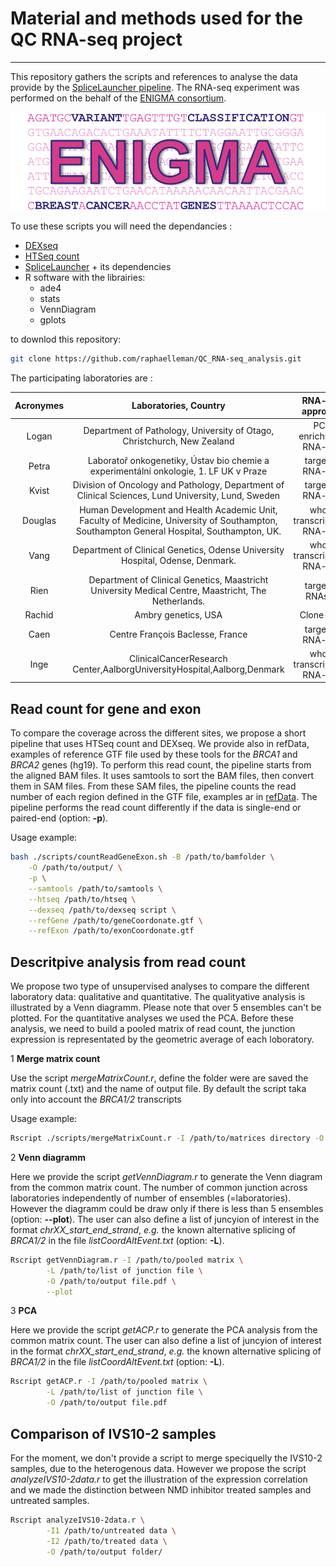 # Material and methods used for the QC RNA-seq project
---

This repository gathers the scripts and references to analyse the data provide by the [SpliceLauncher pipeline](https://github.com/raphaelleman/SpliceLauncher,"tittle"). The RNA-seq experiment was performed on the behalf of the [ENIGMA consortium](https://enigmaconsortium.org/,"tittle").

![ENIGMA](https://github.com/raphaelleman/QC_RNA-seq_analysis/blob/master/refData/ENIGMA-logo.png)

To use these scripts you will need the dependancies :
+ [DEXseq](https://bioconductor.org/packages/release/bioc/html/DEXSeq.html,"tittle")
+ [HTSeq count](https://htseq.readthedocs.io/en/release_0.11.1/,"tittle")
+ [SpliceLauncher](https://github.com/raphaelleman/SpliceLauncher,"tittle") + its dependencies
+ R software with the librairies:
    * ade4
    * stats
    * VennDiagram
    * gplots

to downlod this repository:
```bash
git clone https://github.com/raphaelleman/QC_RNA-seq_analysis.git
```

The participating laboratories are :

| Acronymes | Laboratories, Country | RNA-seq approach |
|:------------:|:--------:|:------------:|
| Logan | Department of Pathology, University of Otago, Christchurch, New Zealand | PCR enrichment RNA-seq |
| Petra | Laboratoř onkogenetiky, Ústav bio chemie a experimentální onkologie, 1. LF UK v Praze | targeted RNA-seq |
| Kvist | Division of Oncology and Pathology, Department of Clinical Sciences, Lund University, Lund, Sweden | targeted RNA-seq |
| Douglas | Human Development and Health Academic Unit, Faculty of Medicine, University of Southampton, Southampton General Hospital, Southampton, UK. | whole transcriptome RNA-seq |
| Vang |     Department of Clinical Genetics, Odense University Hospital, Odense, Denmark. | whole transcriptome RNA-seq |
| Rien | Department of Clinical Genetics, Maastricht University Medical Centre, Maastricht, The Netherlands. | targeted RNAseq |
| Rachid | Ambry genetics, USA | Clone-seq |
| Caen | Centre François Baclesse, France | targeted RNA-seq |
| Inge | ClinicalCancerResearch Center,AalborgUniversityHospital,Aalborg,Denmark | whole transcriptome RNA-seq |


## Read count for gene and exon

To compare the coverage across the different sites, we propose a short pipeline that uses HTSeq count and DEXseq. We provide also in refData, examples of reference GTF file used by these tools for the *BRCA1* and *BRCA2* genes (hg19). To perform this read count, the pipeline starts from the aligned BAM files. It uses samtools to sort the BAM files, then convert them in SAM files. From these SAM files, the pipeline counts the read number of each region defined in the GTF file, examples ar in [refData](https://github.com/raphaelleman/QC_RNA-seq_analysis/blob/master/refData, "tittle"). The pipeline performs the read count differently if the data is single-end or paired-end (option: **-p**).

Usage example:

```bash
bash ./scripts/countReadGeneExon.sh -B /path/to/bamfolder \
    -O /path/to/output/ \
    -p \
    --samtools /path/to/samtools \
    --htseq /path/to/htseq \
    --dexseq /path/to/dexseq script \
    --refGene /path/to/geneCoordonate.gtf \
    --refExon /path/to/exonCoordonate.gtf
```

## Descritpive analysis from read count

We propose two type of unsupervised analyses to compare the different laboratory data: qualitative and quantitative. The qualityative analysis is illustrated by a Venn diagramm. Please note that over 5 ensembles can't be plotted. For the quantitative analyses we used the PCA. Before these analysis, we need to build a pooled matrix of read count, the junction expression is representated by the geometric average of each loboratory.

1 **Merge matrix count**

Use the script *mergeMatrixCount.r*, define the folder were are saved the matrix count (.txt) and the name of output file. By default the script taka only into account the *BRCA1/2* transcripts

Usage example:

```bash
Rscript ./scripts/mergeMatrixCount.r -I /path/to/matrices directory -O /path/to/output file
```

2 **Venn diagramm**

Here we provide the script *getVennDiagram.r* to generate the Venn diagram from the common matrix count. The number of common junction across laboratories independently of number of ensembles (=laboratories). However the diagramm could be draw only if there is less than 5 ensembles (option: **--plot**). The user can also define a list of juncyion of interest in the format *chrXX_start_end_strand*, *e.g.* the known alternative splicing of *BRCA1/2* in the file *listCoordAltEvent.txt* (option: **-L**).

```bash
Rscript getVennDiagram.r -I /path/to/pooled matrix \
        -L /path/to/list of junction file \
        -O /path/to/output file.pdf \
        --plot
```

3 **PCA**

Here we provide the script *getACP.r* to generate the PCA analysis from the common matrix count. The user can also define a list of juncyion of interest in the format *chrXX_start_end_strand*, *e.g.* the known alternative splicing of *BRCA1/2* in the file *listCoordAltEvent.txt* (option: **-L**).

```bash
Rscript getACP.r -I /path/to/pooled matrix \
        -L /path/to/list of junction file \
        -O /path/to/output file.pdf
```


## Comparison of IVS10-2 samples

For the moment, we don't provide a script to merge speciquelly the IVS10-2 samples, due to the heterogenous data. However we propose the script *analyzeIVS10-2data.r* to get the illustration of the expression correlation and we made the distinction between NMD inhibitor treated samples and untreated samples.

```bash
Rscript analyzeIVS10-2data.r \
        -I1 /path/to/untreated data \
        -I2 /path/to/treated data \
        -O /path/to/output folder/
```

